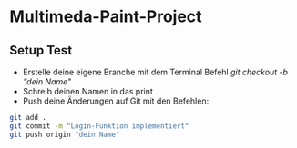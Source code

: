 # Multimeda-Paint-Project
## Setup Test
- Erstelle deine eigene Branche mit dem Terminal Befehl *git checkout -b "dein Name"*
- Schreib deinen Namen in das print
- Push deine Änderungen auf Git mit den Befehlen:
```bash
git add .
git commit -m "Login-Funktion implementiert"
git push origin "dein Name"
```

